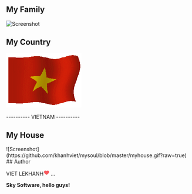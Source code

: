## My Family

![Screenshot](https://github.com/khanhviet/react-like-posts-fb/blob/master/myparents.gif?raw=true)

## My Country
![Screenshot](https://github.com/khanhviet/react-like-posts-fb/blob/master/flag-vietnam.gif?raw=true)
<p>---------- VIETNAM ----------</p>

## My House
<div>
![Screenshot](https://github.com/khanhviet/mysoul/blob/master/myhouse.gif?raw=true)
</div>
## Author

VIET LEKHANH![Screenshot](https://github.com/khanhviet/react-like-posts-fb/blob/master/heart.png?raw=true) ...

**Sky Software, hello guys!**
